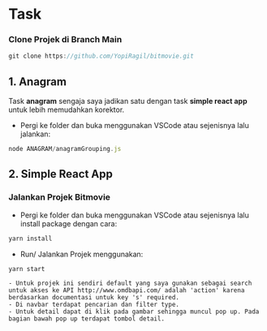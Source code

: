 # Task
### Clone Projek di Branch Main
```js
git clone https://github.com/YopiRagil/bitmovie.git
```
## 1. Anagram
Task **anagram** sengaja saya jadikan satu dengan task **simple react app** untuk lebih memudahkan korektor.
- Pergi ke folder dan buka menggunakan VSCode atau sejenisnya lalu jalankan:
```js 
node ANAGRAM/anagramGrouping.js
```

## 2. Simple React App

### Jalankan Projek Bitmovie
- Pergi ke folder dan buka menggunakan VSCode atau sejenisnya lalu install package dengan cara:
```js
yarn install
```
- Run/ Jalankan Projek menggunakan: 
```js
yarn start
```
    - Untuk projek ini sendiri default yang saya gunakan sebagai search untuk akses ke API http://www.omdbapi.com/ adalah 'action' karena berdasarkan documentasi untuk key 's' required.
    - Di navbar terdapat pencarian dan filter type.
    - Untuk detail dapat di klik pada gambar sehingga muncul pop up. Pada bagian bawah pop up terdapat tombol detail. 
    